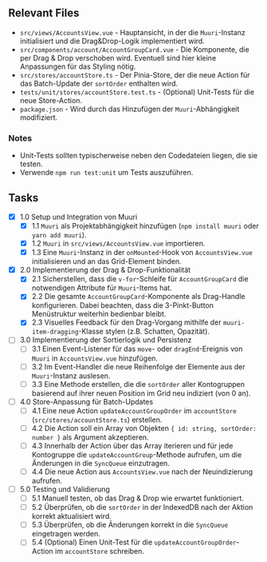 ## Relevant Files

- `src/views/AccountsView.vue` - Hauptansicht, in der die `Muuri`-Instanz initialisiert und die Drag&Drop-Logik implementiert wird.
- `src/components/account/AccountGroupCard.vue` - Die Komponente, die per Drag & Drop verschoben wird. Eventuell sind hier kleine Anpassungen für das Styling nötig.
- `src/stores/accountStore.ts` - Der Pinia-Store, der die neue Action für das Batch-Update der `sortOrder` enthalten wird.
- `tests/unit/stores/accountStore.test.ts` - (Optional) Unit-Tests für die neue Store-Action.
- `package.json` - Wird durch das Hinzufügen der `Muuri`-Abhängigkeit modifiziert.

### Notes

- Unit-Tests sollten typischerweise neben den Codedateien liegen, die sie testen.
- Verwende `npm run test:unit` um Tests auszuführen.

## Tasks

- [x] 1.0 Setup und Integration von Muuri
  - [x] 1.1 `Muuri` als Projektabhängigkeit hinzufügen (`npm install muuri` oder `yarn add muuri`).
  - [x] 1.2 `Muuri` in `src/views/AccountsView.vue` importieren.
  - [x] 1.3 Eine `Muuri`-Instanz in der `onMounted`-Hook von `AccountsView.vue` initialisieren und an das Grid-Element binden.
- [x] 2.0 Implementierung der Drag & Drop-Funktionalität
  - [x] 2.1 Sicherstellen, dass die `v-for`-Schleife für `AccountGroupCard` die notwendigen Attribute für `Muuri`-Items hat.
  - [x] 2.2 Die gesamte `AccountGroupCard`-Komponente als Drag-Handle konfigurieren. Dabei beachten, dass die 3-Pinkt-Button Menüstruktur weiterhin bedienbar bleibt.
  - [x] 2.3 Visuelles Feedback für den Drag-Vorgang mithilfe der `muuri-item-dragging`-Klasse stylen (z.B. Schatten, Opazität).
- [ ] 3.0 Implementierung der Sortierlogik und Persistenz
  - [ ] 3.1 Einen Event-Listener für das `move`- oder `dragEnd`-Ereignis von `Muuri` in `AccountsView.vue` hinzufügen.
  - [ ] 3.2 Im Event-Handler die neue Reihenfolge der Elemente aus der `Muuri`-Instanz auslesen.
  - [ ] 3.3 Eine Methode erstellen, die die `sortOrder` aller Kontogruppen basierend auf ihrer neuen Position im Grid neu indiziert (von 0 an).
- [ ] 4.0 Store-Anpassung für Batch-Updates
  - [ ] 4.1 Eine neue Action `updateAccountGroupOrder` im `accountStore` (`src/stores/accountStore.ts`) erstellen.
  - [ ] 4.2 Die Action soll ein Array von Objekten `{ id: string, sortOrder: number }` als Argument akzeptieren.
  - [ ] 4.3 Innerhalb der Action über das Array iterieren und für jede Kontogruppe die `updateAccountGroup`-Methode aufrufen, um die Änderungen in die `SyncQueue` einzutragen.
  - [ ] 4.4 Die neue Action aus `AccountsView.vue` nach der Neuindizierung aufrufen.
- [ ] 5.0 Testing und Validierung
  - [ ] 5.1 Manuell testen, ob das Drag & Drop wie erwartet funktioniert.
  - [ ] 5.2 Überprüfen, ob die `sortOrder` in der IndexedDB nach der Aktion korrekt aktualisiert wird.
  - [ ] 5.3 Überprüfen, ob die Änderungen korrekt in die `SyncQueue` eingetragen werden.
  - [ ] 5.4 (Optional) Einen Unit-Test für die `updateAccountGroupOrder`-Action im `accountStore` schreiben.
